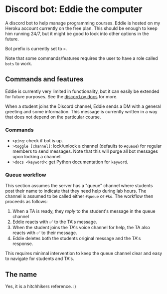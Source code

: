 # Discord bot: Eddie the computer
A discord bot to help manage programming courses. Eddie is hosted on my Heroku account currently on the free plan. 
This should be enough to keep him running 24/7, but it might be good to look into other options in the future.

Bot prefix is currently set to `>`.

Note that some commands/features requires the user to have a role called `bots` to work.

## Commands and features
Eddie is currently very limited in functionality, but it can easily be extended for future purposes. 
See the [discord.py docs](https://discordpy.readthedocs.io/en/latest/index.html) for more.

When a student joins the Discord channel, Eddie sends a DM with a general greeting and some information.
This message is currently written in a way that does not depend on the particular course.

### Commands
- `>ping`: check if bot is up.
- `>toggle [channel]`: lock/unlock a channel (defaults to `#queue`) for regular members to send messages. 
Note that this will purge all bot messages upon locking a channel.
- `>docs <keyword>`: get Python documentation for `keyword`.

### Queue workflow
This section assumes the server has a "queue" channel where students post their name to indicate that they need help during lab hours. 
The channel is assumed to be called either `#queue` or `#kö`. The workflow then proceeds as follows:
1. When a TA is ready, they *reply* to the student's message in the queue channel
2. Eddie reacts with ✅ to the TA's message.
3. When the student joins the TA's voice channel for help, the TA also reacts with ✅ to their message.
4. Eddie deletes both the students original message and the TA's response.

This requires minimal intervention to keep the queue channel clear and easy to navigate for students and TA's.

## The name
Yes, it is a hitchhikers reference. :)
